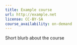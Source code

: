 ```yaml
---
title: Example course
url: http://example.net
license: CC-BY-SA
course_availability: on-demand
---
```


Short blurb about the course
